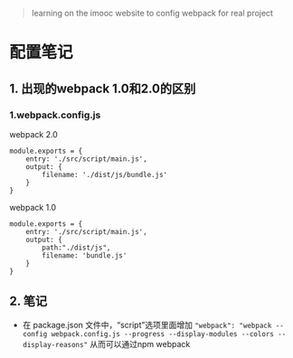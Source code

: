 
> learning on the imooc website  to config webpack for real project

# 配置笔记

## 1. 出现的webpack 1.0和2.0的区别

### 1.webpack.config.js

webpack 2.0
```
module.exports = {
    entry: './src/script/main.js',
    output: {
        filename: './dist/js/bundle.js'
    }
}
```

webpack 1.0
```
module.exports = {
    entry: './src/script/main.js',
    output: {
    	path:"./dist/js",
        filename: 'bundle.js'
    }
}
```


## 2. 笔记

- 在 package.json 文件中，“script”选项里面增加 `"webpack": "webpack --config webpack.config.js --progress --display-modules --colors --display-reasons"` 从而可以通过npm webpack 